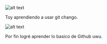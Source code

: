 ![alt text](https://i.imgur.com/52jdpCR.png)

Toy aprendiendo a usar git chango.

![alt text](https://i.imgur.com/NC58FPm.jpg)

Por fin logré aprender lo basico de Github uwu.
